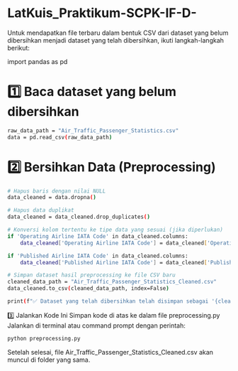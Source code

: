 # LatKuis_Praktikum-SCPK-IF-D-

Untuk mendapatkan file terbaru dalam bentuk CSV dari dataset yang belum dibersihkan menjadi dataset yang telah dibersihkan, ikuti langkah-langkah berikut:

import pandas as pd

# 1️⃣ Baca dataset yang belum dibersihkan
```bash
raw_data_path = "Air_Traffic_Passenger_Statistics.csv"
data = pd.read_csv(raw_data_path)
```

# 2️⃣ Bersihkan Data (Preprocessing)
```bash
# Hapus baris dengan nilai NULL
data_cleaned = data.dropna()

# Hapus data duplikat
data_cleaned = data_cleaned.drop_duplicates()

# Konversi kolom tertentu ke tipe data yang sesuai (jika diperlukan)
if 'Operating Airline IATA Code' in data_cleaned.columns:
    data_cleaned['Operating Airline IATA Code'] = data_cleaned['Operating Airline IATA Code'].astype(str)

if 'Published Airline IATA Code' in data_cleaned.columns:
    data_cleaned['Published Airline IATA Code'] = data_cleaned['Published Airline IATA Code'].astype(str)

# Simpan dataset hasil preprocessing ke file CSV baru
cleaned_data_path = "Air_Traffic_Passenger_Statistics_Cleaned.csv"
data_cleaned.to_csv(cleaned_data_path, index=False)

print(f"✅ Dataset yang telah dibersihkan telah disimpan sebagai '{cleaned_data_path}'")
```

3️⃣ Jalankan Kode Ini
Simpan kode di atas ke dalam file preprocessing.py
Jalankan di terminal atau command prompt dengan perintah:
```bash
python preprocessing.py
```

Setelah selesai, file Air_Traffic_Passenger_Statistics_Cleaned.csv akan muncul di folder yang sama.
